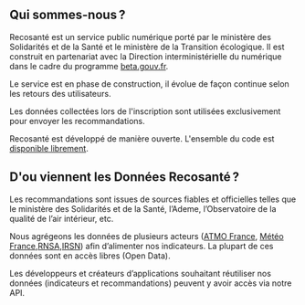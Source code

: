## Qui sommes-nous&#8239;?

Recosanté est un service public numérique porté par le ministère des Solidarités et de la Santé et le ministère de la Transition écologique. Il est construit en partenariat avec la Direction interministérielle du numérique dans le cadre du programme [beta.gouv.fr](https://beta.gouv.fr/).

Le service est en phase de construction, il évolue de façon continue selon les retours des utilisateurs.

Les données collectées lors de l'inscription sont utilisées exclusivement pour envoyer les recommandations.

Recosanté est développé de manière ouverte. L'ensemble du code est [disponible librement](https://github.com/betagouv/ecosante).

## D'ou viennent les **Données**&#160;Recosanté&#8239;?

Les recommandations sont issues de sources fiables et officielles telles que le ministère des Solidarités et de la Santé, l’Ademe, l’Observatoire de la qualité de l’air intérieur, etc.

Nous agrégeons les données de plusieurs acteurs ([ATMO France](https://github.com/betagouv/ecosante), [Météo France](https://github.com/betagouv/ecosante),[RNSA](https://github.com/betagouv/ecosante),[IRSN](https://github.com/betagouv/ecosante)) afin d’alimenter nos indicateurs. La plupart de ces données sont en accès libres (Open Data).

Les développeurs et créateurs d’applications souhaitant réutiliser nos données (indicateurs et recommandations) peuvent y avoir accès via notre API.
